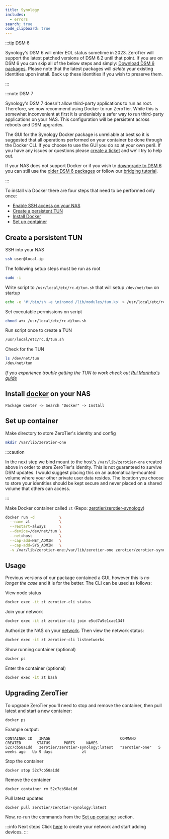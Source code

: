 ```yaml
---
title: Synology
includes:
  - errors
search: true
code_clipboard: true
---
```


:::tip DSM 6

Synology's DSM 6 will enter EOL status sometime in 2023. ZeroTier will support the latest patched versions of DSM 6.2 until that point. If you are on DSM 6 you can skip all of the below steps and simply: [Download DSM 6 packages](http://download.zerotier.com/dist/synology/). Please note that the latest packages will *delete* your existing identities upon install. Back up these identities if you wish to preserve them.

:::

:::note DSM 7

Synology's DSM 7 doesn't allow third-party applications to run as root. Therefore, we now recommend using Docker to run ZeroTier. While this is somewhat inconvenient at first it is undeniably a safer way to run third-party applications on your NAS. This configuration will be persistent across reboots and DSM upgrades.

The GUI for the Synology Docker package is unreliable at best so it is suggested that all operations performed on your container be done through the Docker CLI. If you choose to use the GUI you do so at your own peril. If you have any issues or questions please [create a ticket](https://github.com/zerotier/ZeroTierOne/issues) and we'll try to help out.

If your NAS does not support Docker or if you wish to [downgrade to DSM 6](https://www.blackvoid.club/dsm-7-to-dsm-6-downgrade/
) you can still use the [older DSM 6 packages](http://download.zerotier.com/dist/synology/) or follow our [bridging tutorial](https://zerotier.atlassian.net/wiki/spaces/SD/pages/193134593/Bridge+your+ZeroTier+and+local+network+with+a+RaspberryPi).

:::

To install via Docker there are four steps that need to be performed only once:

 - [Enable SSH access on your NAS](https://kb.synology.com/en-global/DSM/tutorial/How_to_login_to_DSM_with_root_permission_via_SSH_Telnet)
 - [Create a persistent TUN](#create-a-persistent-tun)
 - [Install Docker](#install-docker-on-your-nas)
 - [Set up container](#set-up-container)

## Create a persistent TUN

SSH into your NAS

```sh
ssh user@local-ip
```

The following setup steps must be run as root

```sh
sudo -i
```

Write script to `/usr/local/etc/rc.d/tun.sh` that will setup `/dev/net/tun` on startup

```sh
echo -e '#!/bin/sh -e \ninsmod /lib/modules/tun.ko' > /usr/local/etc/rc.d/tun.sh
```

Set executable permissions on script

```sh
chmod a+x /usr/local/etc/rc.d/tun.sh
```

Run script once to create a TUN

```sh
/usr/local/etc/rc.d/tun.sh
```

Check for the TUN

```sh
ls /dev/net/tun
/dev/net/tun
```

*If you experience trouble getting the TUN to work check out [Rui Marinho's guide](https://memoryleak.dev/post/fix-tun-tap-not-available-on-a-synology-nas/)*

## Install [docker](https://www.synology.com/en-us/dsm/packages/Docker) on your NAS

`Package Center -> Search "Docker" -> Install`

## Set up container

Make directory to store ZeroTier's identity and config

```sh
mkdir /var/lib/zerotier-one
```

:::caution

In the next step we bind mount to the host's `/var/lib/zerotier-one` created above in order to store ZeroTier's identity. This is not guaranteed to survive DSM updates. I would suggest placing this on an automatically-mounted volume where your other private user data resides. The location you choose to store your identities should be kept secure and never placed on a shared volume that others can access.

:::

Make Docker container called `zt` (Repo: [zerotier/zerotier-synology](https://hub.docker.com/repository/docker/zerotier/zerotier-synology))

```sh
docker run -d           \
  --name zt             \
  --restart=always      \
  --device=/dev/net/tun \
  --net=host            \
  --cap-add=NET_ADMIN   \
  --cap-add=SYS_ADMIN   \
  -v /var/lib/zerotier-one:/var/lib/zerotier-one zerotier/zerotier-synology:latest
```

## Usage

Previous versions of our package contained a GUI, however this is *no longer the case* and it is for the better. The CLI can be used as follows:

View node status

```sh
docker exec -it zt zerotier-cli status
```

Join your network

```sh
docker exec -it zt zerotier-cli join e5cd7a9e1cae134f
```

Authorize the NAS on your [network](https://my.zerotier.com). Then view the network status:

```sh
docker exec -it zt zerotier-cli listnetworks
```

Show running container (optional)

```sh
docker ps
```

Enter the container (optional)

```sh
docker exec -it zt bash
```

## Upgrading ZeroTier

To upgrade ZeroTier you'll need to stop and remove the container, then pull latest and start a new container:

```
docker ps
```

Example output:

```
CONTAINER ID   IMAGE                               COMMAND          CREATED       STATUS      PORTS     NAMES
52c7cb58a1dd   zerotier/zerotier-synology:latest   "zerotier-one"   5 weeks ago   Up 9 days             zt
```

Stop the container

```
docker stop 52c7cb58a1dd
```

Remove the container

```
docker container rm 52c7cb58a1dd
```

Pull latest updates

```
docker pull zerotier/zerotier-synology:latest
```

Now, re-run the commands from the [Set up container](#set-up-container) section.

:::info Next steps
Click [here](/start/) to create your network and start adding devices.
:::
